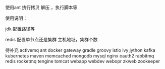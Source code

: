 使用ant 执行拷贝 解压 ，执行脚本等


使用说明：

jdk 配置路径等

redis 配置单节点还是集群
主机地址，集群个数



待补充
activemq
ant
docker
gateway
gradle
groovy
istio
ivy
jython
kafka
kubernetes
maven
memcached
mongodb
mysql
nginx
oauth2
rabbitmq
redis
rocketmq
tengine
tomcat
webapp
webdev
webopr
zkweb
zookeeper